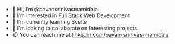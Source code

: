 - 👋 Hi, I’m @pavansrinivasmamidala
- 👀 I’m interested in Full Stack Web Development
- 🌱 I’m currently learning Svelte
- 💞️ I’m looking to collaborate on Interesting projects
- 📫 You can reach me at [linkedin.com/pavan-srinivas-mamidala](https://www.linkedin.com/in/pavan-srinivas-mamidala/)

<!---
pavansrinivasmamidala/pavansrinivasmamidala is a ✨ special ✨ repository because its `README.md` (this file) appears on your GitHub profile.
You can click the Preview link to take a look at your changes.
--->
